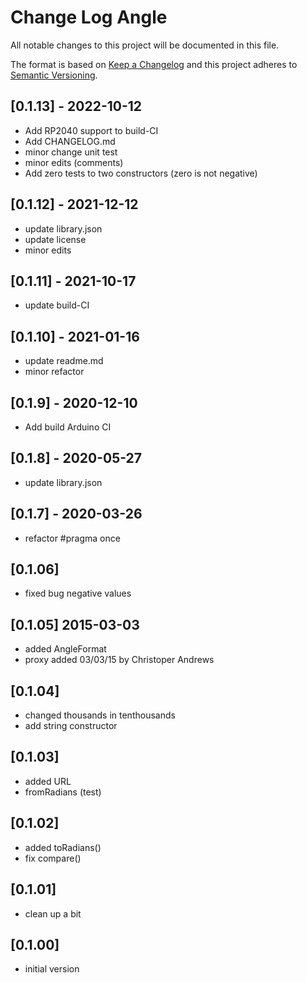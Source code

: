 # Change Log Angle

All notable changes to this project will be documented in this file.

The format is based on [Keep a Changelog](http://keepachangelog.com/)
and this project adheres to [Semantic Versioning](http://semver.org/).


## [0.1.13] - 2022-10-12
- Add RP2040 support to build-CI
- Add CHANGELOG.md
- minor change unit test
- minor edits (comments)
- Add zero tests to two constructors (zero is not negative)

## [0.1.12] - 2021-12-12
- update library.json
- update license
- minor edits

## [0.1.11] - 2021-10-17
- update build-CI

## [0.1.10] - 2021-01-16
- update readme.md
- minor refactor

## [0.1.9] - 2020-12-10
- Add build Arduino CI

## [0.1.8] - 2020-05-27
- update library.json

## [0.1.7] - 2020-03-26
- refactor #pragma once

## [0.1.06]
- fixed bug negative values

## [0.1.05] 2015-03-03
- added AngleFormat
- proxy added 03/03/15 by Christoper Andrews

## [0.1.04]
- changed thousands in tenthousands
- add string constructor

## [0.1.03]
- added URL
- fromRadians (test)

## [0.1.02]
- added toRadians()
- fix compare()

## [0.1.01]
- clean up a bit

## [0.1.00]
- initial version

